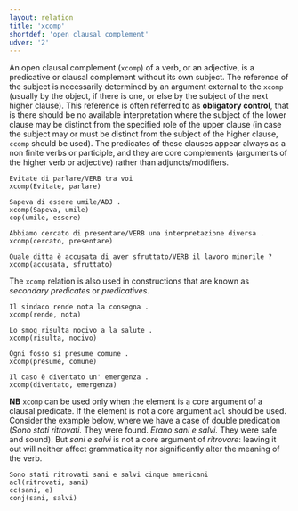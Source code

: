 ```yaml
---
layout: relation
title: 'xcomp'
shortdef: 'open clausal complement'
udver: '2'
---
```


An open clausal complement (<code>xcomp</code>) of a verb, or an adjective, is a predicative or clausal complement without its own subject. The reference of the subject is necessarily determined by an argument external to the <code>xcomp</code> (usually by the object, if there is one, or else by the subject of the next higher clause). This reference is often referred to as **obligatory control**, that is there should be no available interpretation where the subject of the lower clause may be distinct from the specified role of the upper clause (in case the subject may or must be distinct from the subject of the higher clause, <code>ccomp</code> should be used). 
The predicates of these clauses appear always as a non finite verbs or participle, and they are  core complements (arguments of the higher verb or adjective) rather than adjuncts/modifiers.

~~~ sdparse
Evitate di parlare/VERB tra voi 
xcomp(Evitate, parlare)
~~~
~~~ sdparse
Sapeva di essere umile/ADJ .
xcomp(Sapeva, umile)
cop(umile, essere)
~~~
~~~ sdparse
Abbiamo cercato di presentare/VERB una interpretazione diversa .
xcomp(cercato, presentare)
~~~
~~~ sdparse
Quale ditta è accusata di aver sfruttato/VERB il lavoro minorile ?
xcomp(accusata, sfruttato)
~~~

The <code>xcomp</code> relation is also used in constructions that are known as *secondary predicates* or *predicatives*.

~~~ sdparse
Il sindaco rende nota la consegna .
xcomp(rende, nota)
~~~
~~~ sdparse
Lo smog risulta nocivo a la salute .
xcomp(risulta, nocivo)
~~~
~~~ sdparse
Ogni fosso si presume comune .
xcomp(presume, comune)
~~~
~~~ sdparse
Il caso è diventato un' emergenza .
xcomp(diventato, emergenza)
~~~

**NB** <code>xcomp</code> can be used only when the element is a core argument of a clausal predicate. If the element is not a core argument <code>acl</code> should be used. Consider the example below, where we have a case of double predication (*Sono stati ritrovati.* They were found. *Erano sani e salvi.* They were safe and sound). But *sani e salvi* is not a core argument of *ritrovare*: leaving it out will neither affect grammaticality nor significantly alter the meaning of the verb.

~~~ sdparse
Sono stati ritrovati sani e salvi cinque americani
acl(ritrovati, sani)
cc(sani, e)
conj(sani, salvi)
~~~
<!-- Interlanguage links updated St lis 3 20:59:11 CET 2021 -->
